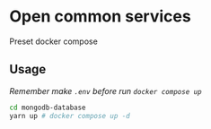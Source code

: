 # Open common services

Preset docker compose

## Usage

_Remember make `.env` before run `docker compose up`_

```bash
cd mongodb-database
yarn up # docker compose up -d
```
